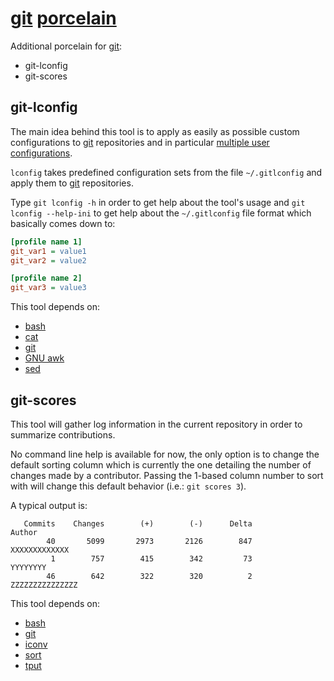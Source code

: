 # [git] [porcelain](http://stackoverflow.com/a/6976506)

Additional porcelain for [git]:

- git-lconfig
- git-scores

## git-lconfig

The main idea behind this tool is to apply as easily as possible custom configurations to [git] repositories and in particular [multiple user configurations](https://orrsella.com/2013/08/10/git-using-different-user-emails-for-different-repositories/).

`lconfig` takes predefined configuration sets from the file `~/.gitlconfig` and apply them to [git] repositories.

Type `git lconfig -h` in order to get help about the tool's usage and `git lconfig --help-ini` to get help about the `~/.gitlconfig` file format which basically comes down to:

```ini
[profile name 1]
git_var1 = value1
git_var2 = value2

[profile name 2]
git_var3 = value3
```

This tool depends on:

- [bash]
- [cat]
- [git]
- [GNU awk]
- [sed]

## git-scores

This tool will gather log information in the current repository in order to summarize contributions.

No command line help is available for now, the only option is to change the default sorting column which is currently the one detailing the number of changes made by a contributor.
Passing the 1-based column number to sort with will change this default behavior (i.e.: `git scores 3`).

A typical output is:

```
   Commits    Changes        (+)        (-)      Delta                                   Author
        40       5099       2973       2126        847                            XXXXXXXXXXXXX
         1        757        415        342         73                                 YYYYYYYY
        46        642        322        320          2                          ZZZZZZZZZZZZZZZ
```

This tool depends on:

- [bash]
- [git]
- [iconv]
- [sort]
- [tput]

[git]: https://git-scm.com/
[bash]: https://www.gnu.org/software/bash/
[cat]: http://pubs.opengroup.org/onlinepubs/9699919799/utilities/cat.html
[sed]: http://pubs.opengroup.org/onlinepubs/9699919799/utilities/sed.html
[GNU awk]: https://www.gnu.org/software/gawk/
[tput]: http://pubs.opengroup.org/onlinepubs/9699919799/utilities/tput.html
[iconv]: http://pubs.opengroup.org/onlinepubs/9699919799/utilities/iconv.html
[sort]: http://pubs.opengroup.org/onlinepubs/9699919799/utilities/sort.html
